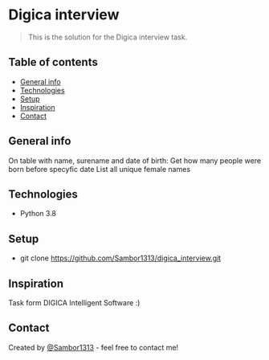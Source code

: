 # Digica interview
> This is the solution for the Digica interview task.

## Table of contents
* [General info](#general-info)
* [Technologies](#technologies)
* [Setup](#setup)
* [Inspiration](#inspiration)
* [Contact](#contact)

## General info
On table with name, surename and date of birth:
    Get how many people were born before specyfic date
    List all unique female names

## Technologies
* Python 3.8

## Setup
* git clone https://github.com/Sambor1313/digica_interview.git

## Inspiration
Task form DIGICA Intelligent Software :) 

## Contact
Created by [@Sambor1313](sambor.maciejak@mnis.pl) - feel free to contact me!